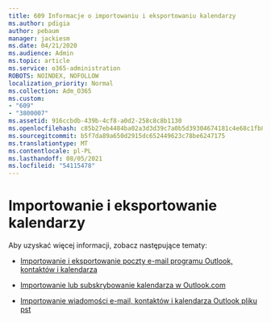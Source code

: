 ```yaml
---
title: 609 Informacje o importowaniu i eksportowaniu kalendarzy
ms.author: pdigia
author: pebaum
manager: jackiesm
ms.date: 04/21/2020
ms.audience: Admin
ms.topic: article
ms.service: o365-administration
ROBOTS: NOINDEX, NOFOLLOW
localization_priority: Normal
ms.collection: Adm_O365
ms.custom:
- "609"
- "3800007"
ms.assetid: 916ccbdb-439b-4cf8-a0d2-258c8c8b1130
ms.openlocfilehash: c85b27eb4484ba02a3d3d39c7a0b5d39304674181c4e68c1fb8a54e9e8d6560e
ms.sourcegitcommit: b5f7da89a650d2915dc652449623c78be6247175
ms.translationtype: MT
ms.contentlocale: pl-PL
ms.lasthandoff: 08/05/2021
ms.locfileid: "54115478"
---
```

# <a name="importing-and-exporting-calendars"></a>Importowanie i eksportowanie kalendarzy

Aby uzyskać więcej informacji, zobacz następujące tematy:
  
- [Importowanie i eksportowanie poczty e-mail programu Outlook, kontaktów i kalendarza](https://support.office.com/article/92577192-3881-4502-b79d-c3bbada6c8ef)

- [Importowanie lub subskrybowanie kalendarza w Outlook.com](https://support.office.com/article/cff1429c-5af6-41ec-a5b4-74f2c278e98c)

- [Importowanie wiadomości e-mail, kontaktów i kalendarza Outlook pliku pst](https://support.office.com/article/431a8e9a-f99f-4d5f-ae48-ded54b3440ac)

